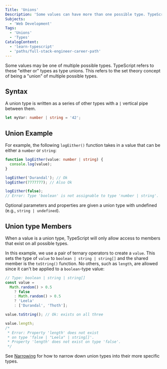 ```yaml
---
Title: 'Unions'
Description: 'Some values can have more than one possible type. TypeScript represents these either-or types using a union.'
Subjects:
  - 'Web Development'
Tags:
  - 'Unions'
  - 'Types'
CatalogContent:
  - 'learn-typescript'
  - 'paths/full-stack-engineer-career-path'
---
```


Some values may be one of multiple possible types. TypeScript refers to these "either or" types as type unions. This refers to the set theory concept of being a "union" of multiple possible types.

## Syntax

A union type is written as a series of other types with a `|` vertical pipe between them.

```ts
let myVar: number | string = '42';
```

## Union Example

For example, the following `logEither()` function takes in a value that can be either a `number` or `string`:

```ts
function logEither(value: number | string) {
  console.log(value);
}

logEither('Durandal'); // Ok
logEither(7777777); // Also Ok

logEither(false);
// Error: Type 'boolean' is not assignable to type 'number | string'.
```

Optional parameters and properties are given a union type with undefined (e.g., `string | undefined`).

## Union type Members

When a value is a union type, TypeScript will only allow access to members that exist on all possible types.

In this example, we use a pair of ternary operators to create a `value`. This sets the type of `value` to `boolean | string | string[]` and the shared member is the `toString()` function. No others, such as `length`, are allowed since it can't be applied to a `boolean`-type value:

```ts
// Type: boolean | string | string[]
const value =
  Math.random() > 0.5
    ? false
    : Math.random() > 0.5
    ? 'Leela'
    : ['Durandal', 'Thoth'];

value.toString(); // Ok: exists on all three

value.length;
/*
 * Error: Property 'length' does not exist
 * on type 'false | "Leela" | string[]'.
 * Property 'length' does not exist on type 'false'.
 */
```

See [Narrowing](https://www.codecademy.com/resources/docs/typescript/narrowing) for how to narrow down union types into their more specific types.
